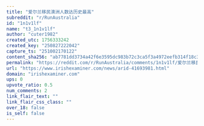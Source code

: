 ```yaml
---
title: "爱尔兰移民澳洲人数达历史最高"
subreddit: "r/RunAustralia"
id: "1n1v1lf"
name: "t3_1n1v1lf"
author: "cuter1982"
created_utc: 1756333242
created_key: "250827222042"
capture_ts: "251002170122"
content_sha256: "ab7781dd3734a42f6e3595dc983b72c3ca5f3a4972eefb314f18c3a5368faeb0"
permalink: "https://reddit.com/r/RunAustralia/comments/1n1v1lf/爱尔兰移民澳洲人数达历史最高/"
url: "https://www.irishexaminer.com/news/arid-41693981.html"
domain: "irishexaminer.com"
ups: 0
upvote_ratio: 0.5
num_comments: 2
link_flair_text: ""
link_flair_css_class: ""
over_18: false
is_self: false
---
```


